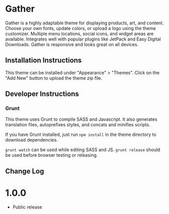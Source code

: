 # Gather

Gather is a highly adaptable theme for displaying products, art, and content.  Choose your own fonts, update colors, or upload a logo using the theme customizer.  Multiple menu locations, social icons, and widget areas are available.  Integrates well with popular plugins like JetPack and Easy Digital Downloads.  Gather is responsive and looks great on all devices.

## Installation Instructions

This theme can be installed under "Appearance" > "Themes".  Click on the "Add New" button to upload the theme zip file.

## Developer Instructions

### Grunt

This theme uses Grunt to compile SASS and Javascript.  It also generates translation files, autoprefixes styles, and concats and minifies scripts.

If you have Grunt installed, just run `npm install` in the theme directory to download dependencies.

`grunt watch` can be used while editing SASS and JS.
`grunt release` should be used before browser testing or releasing.

## Change Log

1.0.0
===

* Public release